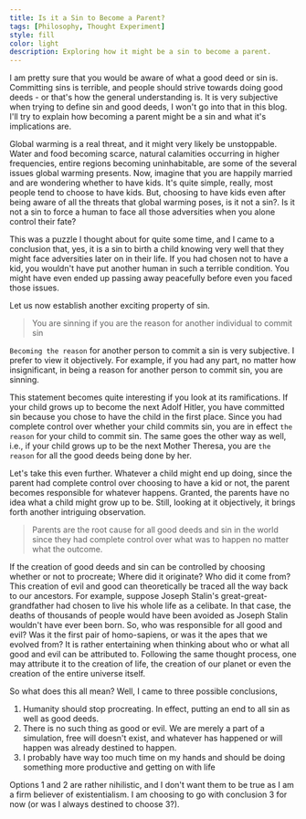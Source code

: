 ```yaml
---
title: Is it a Sin to Become a Parent?
tags: [Philosophy, Thought Experiment]
style: fill
color: light
description: Exploring how it might be a sin to become a parent.
---
```


I am pretty sure that you would be aware of what a good deed or sin is. Committing sins is terrible, and people should strive towards doing good deeds - or that's how the general understanding is. It is very subjective when trying to define sin and good deeds, I won't go into that in this blog. I'll try to explain how becoming a parent might be a sin and what it's implications are.

Global warming is a real threat, and it might very likely be unstoppable. Water and food becoming scarce, natural calamities occurring in higher frequencies, entire regions becoming uninhabitable, are some of the several issues global warming presents. Now, imagine that you are happily married and are wondering whether to have kids. It's quite simple, really, most people tend to choose to have kids. But, choosing to have kids even after being aware of all the threats that global warming poses, is it not a sin?. Is it not a sin to force a human to face all those adversities when you alone control their fate?

This was a puzzle I thought about for quite some time, and I came to a conclusion that, yes, it is a sin to birth a child knowing very well that they might face adversities later on in their life. If you had chosen not to have a kid, you wouldn't have put another human in such a terrible condition. You might have even ended up passing away peacefully before even you faced those issues.

Let us now establish another exciting property of sin.
> You are sinning if you are the reason for another individual to commit sin

`Becoming the reason` for another person to commit a sin is very subjective. I prefer to view it objectively. For example, if you had any part, no matter how insignificant, in being a reason for another person to commit sin, you are sinning.

This statement becomes quite interesting if you look at its ramifications. If your child grows up to become the next Adolf Hitler, you have committed sin because you chose to have the child in the first place. Since you had complete control over whether your child commits sin, you are in effect `the reason` for your child to commit sin. The same goes the other way as well, i.e., if your child grows up to be the next Mother Theresa, you are `the reason` for all the good deeds being done by her.

Let's take this even further. Whatever a child might end up doing, since the parent had complete control over choosing to have a kid or not, the parent becomes responsible for whatever happens. Granted, the parents have no idea what a child might grow up to be. Still, looking at it objectively, it brings forth another intriguing observation.

> Parents are the root cause for all good deeds and sin in the world since they had complete control over what was to happen no matter what the outcome.

If the creation of good deeds and sin can be controlled by choosing whether or not to procreate; Where did it originate?  Who did it come from? This creation of evil and good can theoretically be traced all the way back to our ancestors. For example, suppose Joseph Stalin's great-great-grandfather had chosen to live his whole life as a celibate. In that case, the deaths of thousands of people would have been avoided as Joseph Stalin wouldn't have ever been born. So, who was responsible for all good and evil? Was it the first pair of homo-sapiens, or was it the apes that we evolved from? It is rather entertaining when thinking about who or what all good and evil can be attributed to. Following the same thought process, one may attribute it to the creation of life, the creation of our planet or even the creation of the entire universe itself.

So what does this all mean? Well, I came to three possible conclusions,

1. Humanity should stop procreating. In effect, putting an end to all sin as well as good deeds.
2. There is no such thing as good or evil. We are merely a part of a simulation, free will doesn't exist, and whatever has happened or will happen was already destined to happen.
3. I probably have way too much time on my hands and should be doing something more productive and getting on with life


Options 1 and 2 are rather nihilistic, and I don't want them to be true as I am a firm believer of existentialism.  I am choosing to go with conclusion 3 for now (or was I always destined to choose 3?).

